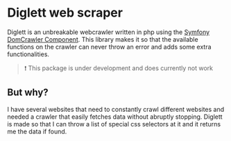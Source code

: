 # Diglett web scraper
Diglett is an unbreakable webcrawler written in php using the [Symfony DomCrawler Component](https://symfony.com/doc/current/components/dom_crawler.html). This library makes it so that the available functions on the crawler can never throw an error and adds some extra functionalities.

> :exclamation: This package is under development and does currently not work

## But why?
I have several websites that need to constantly crawl different websites and needed a crawler that easily fetches data without abruptly stopping. Diglett is made so that I can throw a list of special css selectors at it and it returns me the data if found.